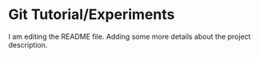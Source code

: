 # Git Tutorial/Experiments

I am editing the README file. Adding some more details about the project description.

